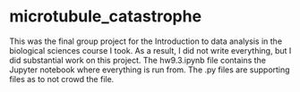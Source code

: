 # microtubule_catastrophe

This was the final group project for the Introduction to data analysis in the biological sciences course I took. As a result, I did not write everything, but I did substantial work on this project. The hw9.3.ipynb file contains the Jupyter notebook where everything is run from. The .py files are supporting files as to not crowd the file.
